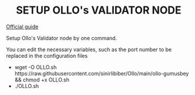<h1 dir="auto" style="text-align: center;">SETUP OLLO's VALIDATOR NODE</h1>
<p dir="auto"><a title="Ollo" href="https://docs.ollo.zone/validators/create">Official guide</a></p>
<p dir="auto">Setup Ollo's Validator node by one command.</p>
<p dir="auto">You can edit the necessary variables, such as the port number to be replaced in the configuration files</p>
<ul>
<li dir="auto">wget -O OLLO.sh https://raw.githubusercontent.com/sinirlibiber/Ollo/main/ollo-gumusbey &amp;&amp; chmod +x OLLO.sh</li>
<li dir="auto">./OLLO.sh</li>
</ul>
